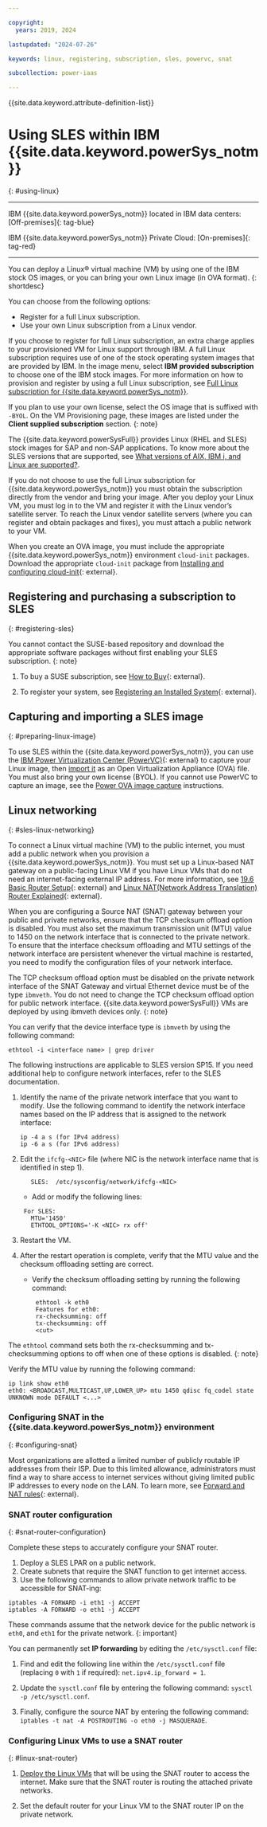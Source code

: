 ```yaml
---

copyright:
  years: 2019, 2024

lastupdated: "2024-07-26"

keywords: linux, registering, subscription, sles, powervc, snat

subcollection: power-iaas

---
```


{{site.data.keyword.attribute-definition-list}}


# Using SLES within IBM {{site.data.keyword.powerSys_notm}}
{: #using-linux}

---

IBM {{site.data.keyword.powerSys_notm}} located in IBM data centers: [Off-premises]{: tag-blue}

IBM {{site.data.keyword.powerSys_notm}} Private Cloud: [On-premises]{: tag-red}

---

You can deploy a Linux&reg; virtual machine (VM) by using one of the IBM stock OS images, or you can bring your own Linux image (in OVA format).
{: shortdesc}

You can choose from the following options:
- Register for a full Linux subscription.
- Use your own Linux subscription from a Linux vendor.

If you choose to register for full Linux subscription, an extra charge applies to your provisioned VM for Linux support through IBM. A full Linux subscription requires use of one of the stock operating system images that are provided by IBM. In the image menu, select **IBM provided subscription** to choose one of the IBM stock images. For more information on how to provision and register by using a full Linux subscription, see [Full Linux subscription for {{site.data.keyword.powerSys_notm}}](/docs/power-iaas?topic=power-iaas-set-full-Linux).

If you plan to use your own license, select the OS image that is suffixed with `-BYOL`. On the VM Provisioning page, these images are listed under the **Client supplied subscription** section.
{: note}

The {{site.data.keyword.powerSysFull}} provides Linux (RHEL and SLES) stock images for SAP and non-SAP applications. To know more about the SLES versions that are supported, see [What versions of AIX, IBM i, and Linux are supported?](/docs/power-iaas?topic=power-iaas-powervs-faqs#os-versions).

If you do not choose to use the full Linux subscription for {{site.data.keyword.powerSys_notm}} you must obtain the subscription directly from the vendor and bring your image. After you deploy your Linux VM, you must log in to the VM and register it with the Linux vendor’s satellite server. To reach the Linux vendor satellite servers (where you can register and obtain packages and fixes), you must attach a public network to your VM.

When you create an OVA image, you must include the appropriate {{site.data.keyword.powerSys_notm}} environment `cloud-init` packages. Download the appropriate `cloud-init` package from [Installing and configuring cloud-init](https://www.ibm.com/docs/en/powervc/2.0.1?topic=machine-installing-configuring-cloud-init){: external}.

## Registering and purchasing a subscription to SLES
{: #registering-sles}

You cannot contact the SUSE-based repository and download the appropriate software packages without first enabling your SLES subscription.
{: note}

1. To buy a SUSE subscription, see [How to Buy](https://www.suse.com/support/?id=SUSE_Linux_Enterprise_Server_for_SAP_Applications#how-to-buy){: external}.

2. To register your system, see [Registering an Installed System](https://documentation.suse.com/sles/12-SP4/single-html/SLES-deployment/#sec-y2-sw-register){: external}.

## Capturing and importing a SLES image
{: #preparing-linux-image}

To use SLES within the {{site.data.keyword.powerSys_notm}}, you can use the [IBM Power Virtualization Center (PowerVC)](https://www.ibm.com/support/knowledgecenter/en/SSXK2N_1.4.4/com.ibm.powervc.standard.help.doc/powervc_images_hmc.html){: external} to capture your Linux image, then [import it](/docs/power-iaas?topic=power-iaas-deploy-custom-image) as an Open Virtualization Appliance (OVA) file. You must also bring your own license (BYOL). If you cannot use PowerVC to capture an image, see the [Power OVA image capture](/docs/power-iaas?topic=power-iaas-linux-deployment#vios-capture) instructions.

## Linux networking
{: #sles-linux-networking}

To connect a Linux virtual machine (VM) to the public internet, you must add a public network when you provision a {{site.data.keyword.powerSys_notm}}. You must set up a Linux-based NAT gateway on a public-facing Linux VM if you have Linux VMs that do not need an internet-facing external IP address. For more information, see [19.6 Basic Router Setup](https://documentation.suse.com/sles/15-SP1/html/SLES-all/cha-network.html#sec-network-router){: external} and [Linux NAT(Network Address Translation) Router Explained](https://www.slashroot.in/linux-nat-network-address-translation-router-explained){: external}.

When you are configuring a Source NAT (SNAT) gateway between your public and private networks, ensure that the TCP checksum offload option is disabled. You must also set the maximum transmission unit (MTU) value to 1450 on the network interface that is connected to the private network. To ensure that the interface checksum offloading and MTU settings of the network interface are persistent whenever the virtual machine is restarted, you need to modify the configuration files of your network interface.

The TCP checksum offload option must be disabled on the private network interface of the SNAT Gateway and virtual Ethernet device must be of the type `ibmveth`. You do not need to change the TCP checksum offload option for public network interface. {{site.data.keyword.powerSysFull}} VMs are deployed by using ibmveth devices only.
{: note}

You can verify that the device interface type is `ibmveth` by using the following command:

```text
ethtool -i <interface name> | grep driver
```

The following instructions are applicable to SLES version SP15. If you need additional help to configure network interfaces, refer to the SLES documentation.

1. Identify the name of the private network interface that you want to modify. Use the following command to identify the network interface names based on the IP address that is assigned to the network interface:

    ```text
    ip -4 a s (for IPv4 address)
    ip -6 a s (for IPv6 address)
    ```

2. Edit the `ifcfg-<NIC>` file (where NIC is the network interface name that is identified in step 1).

    ```text
       SLES:  /etc/sysconfig/network/ifcfg-<NIC>
    ```
    - Add or modify the following lines:

    ```text
     For SLES:
       MTU='1450'
       ETHTOOL_OPTIONS='-K <NIC> rx off'
    ```

3. Restart the VM.

4. After the restart operation is complete, verify that the MTU value and the checksum offloading setting are correct.
    - Verify the checksum offloading setting by running the following command:

      ```text
       ethtool -k eth0
       Features for eth0:
       rx-checksumming: off
       tx-checksumming: off
       <cut>
      ```

The `ethtool` command sets both the rx-checksumming and tx-checksumming options to off when one of these options is disabled.
{: note}

Verify the MTU value by running the following command:
```text
ip link show eth0
eth0: <BROADCAST,MULTICAST,UP,LOWER_UP> mtu 1450 qdisc fq_codel state UNKNOWN mode DEFAULT <...>
```

### Configuring SNAT in the {{site.data.keyword.powerSys_notm}} environment
{: #configuring-snat}

Most organizations are allotted a limited number of publicly routable IP addresses from their ISP. Due to this limited allowance, administrators must find a way to share access to internet services without giving limited public IP addresses to every node on the LAN. To learn more, see [Forward and NAT rules](https://access.redhat.com/documentation/en-us/red_hat_enterprise_linux/4/html/security_guide/s1-firewall-ipt-fwd){: external}.

### SNAT router configuration
{: #snat-router-configuration}

Complete these steps to accurately configure your SNAT router.

1. Deploy a SLES LPAR on a public network.
2. Create subnets that require the SNAT function to get internet access.
3. Use the following commands to allow private network traffic to be accessible for SNAT-ing:

```text
iptables -A FORWARD -i eth1 -j ACCEPT
iptables -A FORWARD -o eth1 -j ACCEPT
```

These commands assume that the network device for the public network is `eth0`, and `eth1` for the private network.
{: important}

You can permanently set **IP forwarding** by editing the `/etc/sysctl.conf` file:

1. Find and edit the following line within the `/etc/sysctl.conf` file (replacing `0` with `1` if required): `net.ipv4.ip_forward = 1`.

2. Update the `sysctl.conf` file by entering the following command: `sysctl -p /etc/sysctl.conf`.

3. Finally, configure the source NAT by entering the following command: `iptables -t nat -A POSTROUTING -o eth0 -j MASQUERADE`.

### Configuring Linux VMs to use a SNAT router
{: #linux-snat-router}

1. [Deploy the Linux VMs](/docs/power-iaas?topic=power-iaas-linux-deployment) that will be using the SNAT router to access the internet. Make sure that the SNAT router is routing the attached private networks.

2. Set the default router for your Linux VM to the SNAT router IP on the private network.
